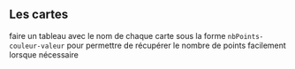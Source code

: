 ## Les cartes
faire un tableau avec le nom de chaque carte sous la forme `nbPoints-couleur-valeur` pour permettre de récupérer le nombre de points facilement lorsque nécessaire
